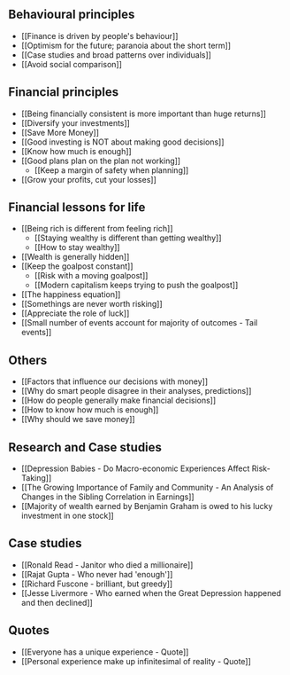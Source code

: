## Behavioural principles
- [[Finance is driven by people's behaviour]]
- [[Optimism for the future; paranoia about the short term]]
- [[Case studies and broad patterns over individuals]]
- [[Avoid social comparison]]

## Financial principles
- [[Being financially consistent is more important than huge returns]]
- [[Diversify your investments]]
- [[Save More Money]]
- [[Good investing is NOT about making good decisions]]
- [[Know how much is enough]]
- [[Good plans plan on the plan not working]]
	- [[Keep a margin of safety when planning]]
- [[Grow your profits, cut your losses]]

## Financial lessons for life
- [[Being rich is different from feeling rich]]
	- [[Staying wealthy is different than getting wealthy]]
	- [[How to stay wealthy]]
- [[Wealth is generally hidden]]
- [[Keep the goalpost constant]]
	- [[Risk with a moving goalpost]]
	- [[Modern capitalism keeps trying to push the goalpost]]
- [[The happiness equation]]
- [[Somethings are never worth risking]]
- [[Appreciate the role of luck]]
- [[Small number of events account for majority of outcomes - Tail events]]

## Others
- [[Factors that influence our decisions with money]]
- [[Why do smart people disagree in their analyses, predictions]]
- [[How do people generally make financial decisions]]
- [[How to know how much is enough]]
- [[Why should we save money]]

## Research and Case studies
- [[Depression Babies - Do Macro-economic Experiences Affect Risk-Taking]]
- [[The Growing Importance of Family and Community - An Analysis of Changes in the Sibling Correlation in Earnings]]
- [[Majority of wealth earned by Benjamin Graham is owed to his lucky investment in one stock]]

## Case studies
- [[Ronald Read - Janitor who died a millionaire]]
- [[Rajat Gupta - Who never had 'enough']]
- [[Richard Fuscone - brilliant, but greedy]]
- [[Jesse Livermore - Who earned when the Great Depression happened and then declined]]

## Quotes
- [[Everyone has a unique experience - Quote]]
- [[Personal experience make up infinitesimal of reality - Quote]]
